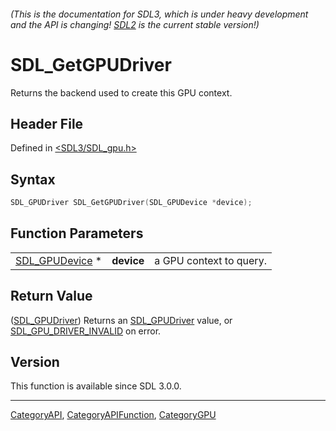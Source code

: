 ###### (This is the documentation for SDL3, which is under heavy development and the API is changing! [SDL2](https://wiki.libsdl.org/SDL2/) is the current stable version!)
# SDL_GetGPUDriver

Returns the backend used to create this GPU context.

## Header File

Defined in [<SDL3/SDL_gpu.h>](https://github.com/libsdl-org/SDL/blob/main/include/SDL3/SDL_gpu.h)

## Syntax

```c
SDL_GPUDriver SDL_GetGPUDriver(SDL_GPUDevice *device);
```

## Function Parameters

|                                  |            |                         |
| -------------------------------- | ---------- | ----------------------- |
| [SDL_GPUDevice](SDL_GPUDevice) * | **device** | a GPU context to query. |

## Return Value

([SDL_GPUDriver](SDL_GPUDriver)) Returns an [SDL_GPUDriver](SDL_GPUDriver)
value, or [SDL_GPU_DRIVER_INVALID](SDL_GPU_DRIVER_INVALID) on error.

## Version

This function is available since SDL 3.0.0.

----
[CategoryAPI](CategoryAPI), [CategoryAPIFunction](CategoryAPIFunction), [CategoryGPU](CategoryGPU)

